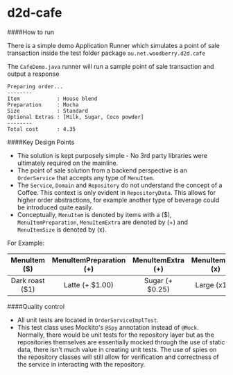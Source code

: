 # d2d-cafe
####How to run

There is a simple demo Application Runner which simulates a point of sale transaction
inside the test folder package `au.net.woodberry.d2d.cafe`

The `CafeDemo.java` runner will run a sample point of sale transaction and output a response

    Preparing order...
    --------
    Item            : House blend
    Preparation     : Mocha
    Size            : Standard
    Optional Extras : [Milk, Sugar, Coco powder]
    --------
    Total cost      : 4.35
####Key Design Points

* The solution is kept purposely simple - No 3rd party libraries were ultimately required on the mainline.
* The point of sale solution from a backend perspective is an `OrderService` that accepts any type of `MenuItem`. 
* The `Service`, `Domain` and `Repository` do not understand the concept of a Coffee. This context is only 
  evident in `RepositoryData`. This allows for higher order abstractions, for example another type
  of beverage could be introduced quite easily.
* Conceptually, `MenuItem` is denoted by items with a ($), `MenuItemPreparation`, `MenuItemExtra` are denoted by (+) and `MenuItemSize` is denoted by (x).

For Example:

| MenuItem ($) | MenuItemPreparation (+) | MenuItemExtra (+) | MenuItemSize (x) |
|:---:|:---:|:---:|:---:|
| Dark roast ($1) | Latte (+ $1.00)| Sugar (+ $0.25) | Large (x1.5) |

####Quality control
* All unit tests are located in `OrderServiceImplTest`.
* This test class uses Mockito's `@Spy` annotation instead of `@Mock`. Normally, there would be unit tests for 
  the repository layer but as the repositories themselves are essentially mocked through the use of static data, 
  there isn't much value in creating unit tests.
  The use of spies on the repository classes will still allow for verification and correctness of the service in interacting with the repository.